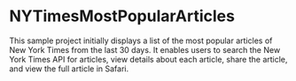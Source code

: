 # NYTimesMostPopularArticles
This sample project initially displays a list of the most popular articles of  New York Times from the last 30 days. It enables users to search the New York Times API for articles, view details about each article, share the article, and view the full article in Safari.
